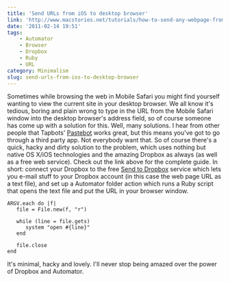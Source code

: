 ```yaml
---
title: 'Send URLs from iOS to desktop browser'
link: 'http://www.macstories.net/tutorials/how-to-send-any-webpage-from-ios-to-your-mac-browser/'
date: '2011-02-14 19:51'
tags:
    - Automator
    - Browser
    - Dropbox
    - Ruby
    - URL
category: Minimalism
slug: send-urls-from-ios-to-desktop-browser
---
```


Sometimes while browsing the web in Mobile Safari you might find yourself wanting to view the current site in your desktop browser. We all know it's tedious, boring and plain wrong to type in the URL from the Mobile Safari window into the desktop browser's address field, so of course someone has come up with a solution for this. Well, many solutions. I hear from other people that Tapbots' [Pastebot](http://tapbots.com/software/pastebot/) works great, but this means you've got to go through a third party app. Not everybody want that. So of course there's a quick, hacky and dirty solution to the problem, which uses nothing but native OS X/iOS technologies and the amazing Dropbox as always (as well as a free web service). Check out the link above for the complete guide. In short: connect your Dropbox to the free [Send to Dropbox](http://sendtodropbox.com/) service which lets you e-mail stuff to your Dropbox account (in this case the web page URL as a text file), and set up a Automator folder action which runs a Ruby script that opens the text file and put the URL in your browser window.

    ARGV.each do |f|
       file = File.new(f, "r")
       
       while (line = file.gets)
          system "open #{line}"
       end
    
       file.close
    end
It's minimal, hacky and lovely. I'll never stop being amazed over the power of Dropbox and Automator.
